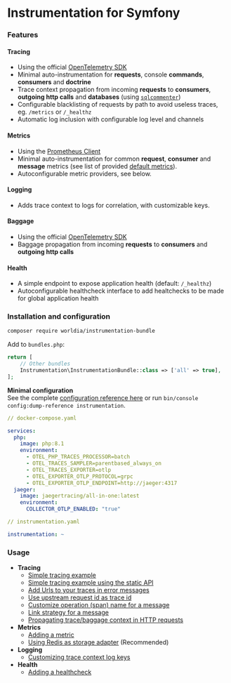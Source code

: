 # Instrumentation for Symfony

### Features

#### Tracing
- Using the official [OpenTelemetry SDK](https://github.com/open-telemetry/opentelemetry-php)
- Minimal auto-instrumentation for **requests**, console **commands**, **consumers** and **doctrine**
- Trace context propagation from incoming **requests** to **consumers**, **outgoing http calls** and **databases** (using [`sqlcommenter`](https://google.github.io/sqlcommenter/))
- Configurable blacklisting of requests by path to avoid useless traces, eg. `/metrics` or `/_healthz`
- Automatic log inclusion with configurable log level and channels

#### Metrics
- Using the [Prometheus Client](https://github.com/PromPHP/prometheus_client_php)
- Minimal auto-instrumentation for common **request**, **consumer** and **message** metrics (see list of provided [default metrics](./docs/metrics/default-metrics.md)).
- Autoconfigurable metric providers, see below.

#### Logging
- Adds trace context to logs for correlation, with customizable keys.

#### Baggage
- Using the official [OpenTelemetry SDK](https://github.com/open-telemetry/opentelemetry-php)
- Baggage propagation from incoming **requests** to **consumers** and **outgoing http calls**

#### Health
- A simple endpoint to expose application health (default: `/_healthz`)
- Autoconfigurable healthcheck interface to add healtchecks to be made for global application health

### Installation and configuration

```sh
composer require worldia/instrumentation-bundle
```

Add to ```bundles.php```:
```php
return [
    // Other bundles
    Instrumentation\InstrumentationBundle::class => ['all' => true],
];
```

**Minimal configuration**  
See the complete [configuration reference here](./docs/config-reference.md) or run ```bin/console config:dump-reference instrumentation```.

```yaml
// docker-compose.yaml

services:
  php:
    image: php:8.1
    environment:
      - OTEL_PHP_TRACES_PROCESSOR=batch
      - OTEL_TRACES_SAMPLER=parentbased_always_on
      - OTEL_TRACES_EXPORTER=otlp
      - OTEL_EXPORTER_OTLP_PROTOCOL=grpc
      - OTEL_EXPORTER_OTLP_ENDPOINT=http://jaeger:4317
  jaeger:
    image: jaegertracing/all-in-one:latest
    environment:
      COLLECTOR_OTLP_ENABLED: "true"
```

```yaml
// instrumentation.yaml

instrumentation: ~
```

### Usage

- **Tracing**
    - [Simple tracing example](./docs/tracing/simple-trace.md)
    - [Simple tracing example using the static API](./docs/tracing/static-usage.md)
    - [Add Urls to your traces in error messages](./docs/tracing/add-urls-to-your-traces.md)
    - [Use upstream request id as trace id](./docs/tracing/upstream-request-id.md)
    - [Customize operation (span) name for a message](./docs/tracing/custom-operation-name-for-message.md)
    - [Link strategy for a message](./docs/tracing/link-strategy-for-message.md)    
    - [Propagating trace/baggage context in HTTP requests](./docs/tracing/propagating-context.md)
- **Metrics**
    - [Adding a metric](./docs/metrics/adding-a-metric.md)
    - [Using Redis as storage adapter](./docs/metrics/using-redis-as-storage.md) (Recommended)
- **Logging**
    - [Customizing trace context log keys](./docs/logging/custom-keys.md)
- **Health**
    - [Adding a healthcheck](./docs/health/adding-a-healthcheck.md)   

